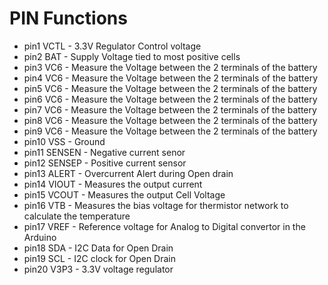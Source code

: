 # PIN Functions
- pin1 VCTL       -    3.3V Regulator Control voltage 
- pin2 BAT        -    Supply Voltage tied to most positive cells 
- pin3 VC6        -    Measure the Voltage between the 2 terminals of the battery 
- pin4 VC6        -    Measure the Voltage between the 2 terminals of the battery
- pin5 VC6        -    Measure the Voltage between the 2 terminals of the battery
- pin6 VC6        -    Measure the Voltage between the 2 terminals of the battery
- pin7 VC6        -    Measure the Voltage between the 2 terminals of the battery
- pin8 VC6        -    Measure the Voltage between the 2 terminals of the battery
- pin9 VC6        -    Measure the Voltage between the 2 terminals of the battery
- pin10 VSS       -    Ground 
- pin11 SENSEN    -    Negative current senor 
- pin12 SENSEP    -    Positive current sensor 
- pin13 ALERT     -    Overcurrent Alert during Open drain
- pin14 VIOUT     -    Measures the output current 
- pin15 VCOUT     -    Measures the output Cell Voltage 
- pin16 VTB       -    Measures the bias voltage for thermistor network to calculate the temperature 
- pin17 VREF      -    Reference voltage for Analog to Digital convertor in the Arduino 
- pin18 SDA       -    I2C Data for Open Drain
- pin19 SCL       -    I2C clock for Open Drain
- pin20 V3P3      -    3.3V voltage regulator 
